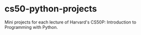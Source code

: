 # cs50-python-projects
Mini projects for each lecture of Harvard's CS50P: Introduction to Programming with Python.
